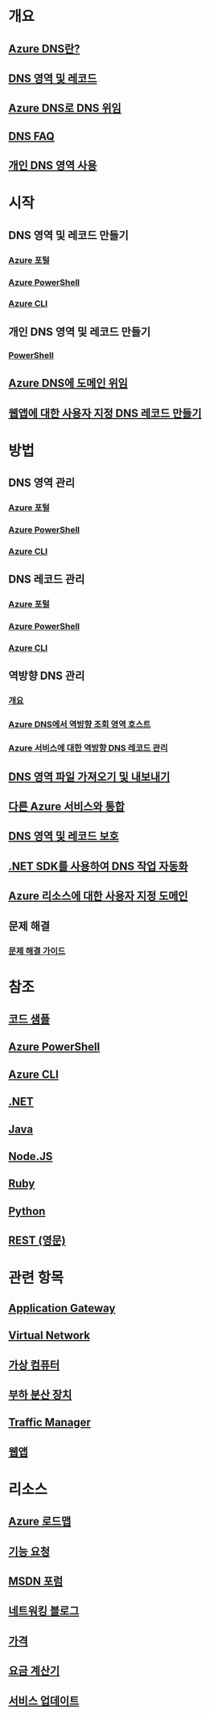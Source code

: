 # 개요

## [Azure DNS란?](dns-overview.md)
## [DNS 영역 및 레코드](dns-zones-records.md)
## [Azure DNS로 DNS 위임](dns-domain-delegation.md)
## [DNS FAQ](dns-faq.md)
## [개인 DNS 영역 사용](private-dns-overview.md)

# 시작

## DNS 영역 및 레코드 만들기
### [Azure 포털](dns-getstarted-portal.md)
### [Azure PowerShell](dns-getstarted-powershell.md)
### [Azure CLI](dns-getstarted-cli.md)

## 개인 DNS 영역 및 레코드 만들기
### [PowerShell](private-dns-getstarted-powershell.md)
## [Azure DNS에 도메인 위임](dns-delegate-domain-azure-dns.md)
## [웹앱에 대한 사용자 지정 DNS 레코드 만들기](dns-web-sites-custom-domain.md)

# 방법

## DNS 영역 관리
### [Azure 포털](dns-operations-dnszones-portal.md)
### [Azure PowerShell](dns-operations-dnszones.md)
### [Azure CLI](dns-operations-dnszones-cli.md)

## DNS 레코드 관리
### [Azure 포털](dns-operations-recordsets-portal.md)
### [Azure PowerShell](dns-operations-recordsets.md)
### [Azure CLI](dns-operations-recordsets-cli.md)

## 역방향 DNS 관리
### [개요](dns-reverse-dns-overview.md)
### [Azure DNS에서 역방향 조회 영역 호스트](dns-reverse-dns-hosting.md)
### [Azure 서비스에 대한 역방향 DNS 레코드 관리](dns-reverse-dns-for-azure-services.md)

## [DNS 영역 파일 가져오기 및 내보내기](dns-import-export.md)
## [다른 Azure 서비스와 통합](dns-for-azure-services.md)
## [DNS 영역 및 레코드 보호](dns-protect-zones-recordsets.md)
## [.NET SDK를 사용하여 DNS 작업 자동화](dns-sdk.md)

## [Azure 리소스에 대한 사용자 지정 도메인](dns-custom-domain.md)
## 문제 해결
### [문제 해결 가이드](dns-troubleshoot.md)

# 참조
## [코드 샘플](https://azure.microsoft.com/en-us/resources/samples/?service=dns)
## [Azure PowerShell](/powershell/module/azurerm.dns)
## [Azure CLI](/cli/azure/network/dns)
## [.NET](/dotnet/api/microsoft.azure.management.dns.models)
## [Java](/java/api/com.microsoft.azure.management.dns)
## [Node.JS](http://azure.github.io/azure-sdk-for-node/azure-arm-dns/latest/)
## [Ruby](http://www.rubydoc.info/gems/azure_mgmt_dns/0.8.0)
## [Python](http://azure-sdk-for-python.readthedocs.io/en/latest/sample_azure-mgmt-dns.html)
## [REST (영문)](/rest/api/dns/)

# 관련 항목
## [Application Gateway](/azure/application-gateway/)
## [Virtual Network](/azure/virtual-network/)
## [가상 컴퓨터](/azure/virtual-machines/)
## [부하 분산 장치](/azure/load-balancer/)
## [Traffic Manager](/azure/traffic-manager/)
## [웹앱](/azure/app-service/)

# 리소스
## [Azure 로드맵](https://azure.microsoft.com/roadmap/?category=networking)
## [기능 요청](https://feedback.azure.com/forums/217313-networking/category/77466-domain-name-service-dns-traffic-manager)
## [MSDN 포럼](https://social.msdn.microsoft.com/Forums/en-US/home?forum=WAVirtualMachinesVirtualNetwork)
## [네트워킹 블로그](http://azure.microsoft.com/blog/topics/networking)
## [가격](https://azure.microsoft.com/pricing/details/dns/)
## [요금 계산기](https://azure.microsoft.com/pricing/calculator/)
## [서비스 업데이트](https://azure.microsoft.com/updates/?product=dns)
